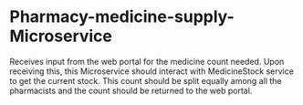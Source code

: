 # Pharmacy-medicine-supply-Microservice
Receives input from the web portal for the medicine count needed. Upon receiving this, this  Microservice should interact with MedicineStock service to get the current stock. This count  should be split equally among all the pharmacists and the count should be returned to the web  portal.
